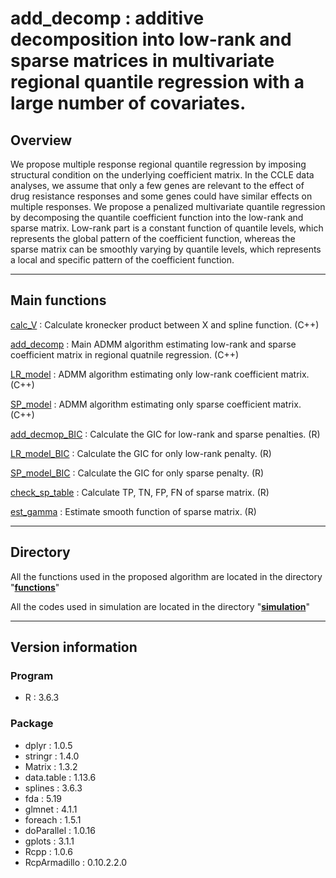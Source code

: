 # add_decomp : additive decomposition into low-rank and sparse matrices in multivariate regional quantile regression with a large number of covariates.

## Overview
We propose multiple response regional quantile regression by imposing structural condition on the underlying coefficient matrix. In the CCLE data analyses, we assume that only a few genes are relevant to the effect of drug resistance responses and some genes could have similar effects on multiple responses. We propose a penalized multivariate quantile regression by decomposing the quantile coefficient function into the low-rank and sparse matrix. Low-rank part is a constant function of quantile levels, which represents the global pattern of the coefficient function, whereas the sparse matrix can be smoothly varying by quantile levels, which represents a local and specific pattern of the coefficient function. 

---

## Main functions

[calc_V](https://github.com/S0Hye0NKim/add_decomp/blob/master/functions/add_decomp_function.cpp) : Calculate kronecker product between X and spline function. (C++)

[add_decomp](https://github.com/S0Hye0NKim/add_decomp/blob/master/functions/add_decomp_function.cpp) : Main ADMM algorithm estimating low-rank and sparse coefficient matrix in regional quatnile regression. (C++)

[LR_model](https://github.com/S0Hye0NKim/add_decomp/blob/master/functions/add_decomp_function.cpp) : ADMM algorithm estimating only low-rank coefficient matrix. (C++)

[SP_model](https://github.com/S0Hye0NKim/add_decomp/blob/master/functions/add_decomp_function.cpp) : ADMM algorithm estimating only sparse coefficient matrix. (C++)

[add_decmop_BIC](https://github.com/S0Hye0NKim/add_decomp/blob/master/functions/add_decomp_function.R) : Calculate the GIC for low-rank and sparse penalties. (R)

[LR_model_BIC](https://github.com/S0Hye0NKim/add_decomp/blob/master/functions/add_decomp_function.R) : Calculate the GIC for only low-rank penalty. (R)

[SP_model_BIC](https://github.com/S0Hye0NKim/add_decomp/blob/master/functions/add_decomp_function.R) : Calculate the GIC for only sparse penalty. (R)

[check_sp_table](https://github.com/S0Hye0NKim/add_decomp/blob/master/functions/add_decomp_function.R) : Calculate TP, TN, FP, FN of sparse matrix. (R)

[est_gamma](https://github.com/S0Hye0NKim/add_decomp/blob/master/functions/add_decomp_function.R) : Estimate smooth function of sparse matrix. (R)

---

## Directory
All the functions used in the proposed algorithm are located in the directory "[**functions**](https://github.com/S0Hye0NKim/add_decomp/tree/master/functions)"

All the codes used in simulation are located in the directory "[**simulation**](https://github.com/S0Hye0NKim/add_decomp/tree/master/simulation)"

---
## Version information

### Program
- R : 3.6.3
  
### Package
- dplyr : 1.0.5
- stringr : 1.4.0
- Matrix : 1.3.2
- data.table : 1.13.6
- splines : 3.6.3
- fda : 5.19
- glmnet : 4.1.1
- foreach : 1.5.1
- doParallel : 1.0.16
- gplots : 3.1.1
- Rcpp : 1.0.6
- RcpArmadillo : 0.10.2.2.0